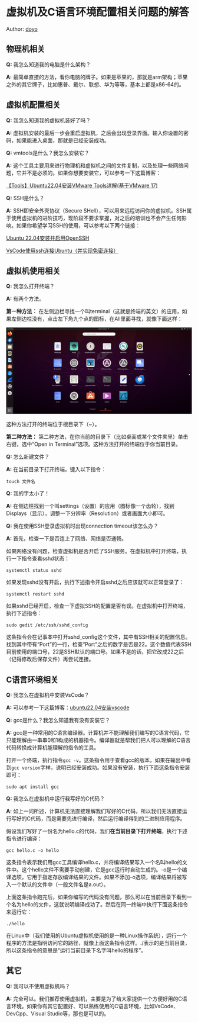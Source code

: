 # 虚拟机及C语言环境配置相关问题的解答

Author: [doyo](https://github.com/doyo2024)

## 物理机相关

**Q:** 我怎么知道我的电脑是什么架构？

**A:** 最简单直接的方法，看你电脑的牌子。如果是苹果的，那就是arm架构；苹果之外的其它牌子，比如惠普、戴尔、联想、华为等等，基本上都是x86-64的。

## 虚拟机配置相关

**Q:** 我怎么知道我的虚拟机装好了吗？

**A:** 虚拟机安装的最后一步会重启虚拟机，之后会出现登录界面。输入你设置的密码，如果能进入桌面，那就是已经安装成功。

**Q:** vmtools是什么？我怎么安装它？

**A:** 这个工具主要用来进行物理机和虚拟机之间的文件复制，以及处理一些网络问题，它并不是必须的。如果你想要安装它，可以参考一下这篇博客：

[【Tools】Ubuntu22.04安装VMware Tools详解(基于VMware 17)](https://blog.csdn.net/dengjin20104042056/article/details/131737193)

**Q:** SSH是什么？

**A:** SSH即安全外壳协议（Secure SHell），可以用来远程访问你的虚拟机。SSH属于使用虚拟机的进阶技巧，现阶段不要求掌握，对之后的培训也不会产生任何影响。如果你希望学习SSH的使用，可以参考以下两个链接：

[Ubuntu 22.04安装并启用OpenSSH](https://cn.linux-console.net/?p=14853)

[VsCode使用ssh连接Ubuntu（并实现免密连接）](https://blog.csdn.net/qq_47771099/article/details/134477508)


## 虚拟机使用相关

**Q:** 我怎么打开终端？

**A:** 有两个方法。

**第一种方法：** 在左侧边栏寻找一个叫terminal（这就是终端的英文）的应用，如果左侧边栏没有，点击左下角九个点的图标，在All里面寻找，就像下面这样：

![图片](image/q&a_1/terminal1.png)

这种方法打开的终端位于根目录下（~）。

**第二种方法：** 第二种方法，在你当前的目录下（比如桌面或某个文件夹里）单击右键，选中“Open in Terminal”选项。这种方法打开的终端位于你当前目录。

**Q:** 怎么新建文件？

**A:** 在当前目录下打开终端，键入以下指令：

```shell
touch 文件名
```

**Q:** 我的字太小了！

**A:** 在侧边栏找到一个叫settings（设置）的应用（图标像一个齿轮），找到Displays（显示），调整一下分辨率（Resolution）或者画面大小即可。

**Q:** 我在使用SSH登录虚拟机时出现connection timeout该怎么办？

**A:** 首先，检查一下是否连上了网络、网络是否通畅。

如果网络没有问题，检查虚拟机是否开启了SSH服务。在虚拟机中打开终端，执行一下指令查看sshd状态：

```shell
systemctl status sshd
```

如果发现sshd没有开启，执行下述指令开启sshd之后应该就可以正常登录了：

```shell
systemctl restart sshd
```

如果sshd已经开启，检查一下虚拟SSH的配置是否有误。在虚拟机中打开终端，执行下述指令：

```shell
sudo gedit /etc/ssh/sshd_config
```

这条指令会在记事本中打开sshd_config这个文件，其中有SSH相关的配置信息。找到其中带有“Port”的一行，检查“Port”之后的数字是否是22。这个数值代表SSH目前使用的端口号，22是SSH默认的端口号。如果不是的话，把它改成22之后（记得修改后保存文件）再尝试连接。

## C语言环境相关

**Q:** 我怎么在虚拟机中安装VsCode？

**A:** 可以参考一下这篇博客：[ubuntu22.04安装vscode](https://blog.csdn.net/iiloveChina/article/details/139294306)

**Q:** gcc是什么？我怎么知道我有没有安装它？

**A:** gcc是一种常用的C语言编译器。计算机并不能理解我们编写的C语言代码，它只能理解由一串串0和1构成的机器指令。编译器就是帮我们把人可以理解的C语言代码转换成计算机能理解的指令的工具。

打开一个终端，执行指令`gcc -v`。这条指令用于查看gcc的版本，如果在输出中看到`gcc version`字样，说明已经安装成功。如果没有安装，执行下面这条指令安装即可：

```shell
sudo apt install gcc
```

**Q:** 我怎么在虚拟机中运行我写好的C代码？

**A:** 如上一问所述，计算机无法直接理解我们写好的C代码，所以我们无法直接运行写好的C代码，而是需要先进行编译，然后运行编译得到的二进制应用程序。

假设我们写好了一份名为hello.c的代码，我们**在当前目录下打开终端**，执行下述指令进行编译：

```shell
gcc hello.c -o hello
```

这条指令表示我们用gcc工具编译hello.c，并将编译结果写入一个名叫hello的文件中。这个hello文件不需要手动创建，它是gcc运行时自动生成的。-o是一个编译选项，它用于指定存放编译结果的文件。如果不添加-o选项，编译结果将被写入一个默认的文件中（一般文件名是a.out）。

上面这条指令跑完后，如果你编写的代码没有问题，那么可以在当前目录下看到一个名为hello的文件，这就说明编译成功了。然后在同一终端中执行下面这条指令来运行它：

```shell
./hello
```

在Linux中（我们使用的Ubuntu虚拟机使用的是一种Linux操作系统），运行一个程序的方法是指明访问它的路径，就像上面这条指令这样。./表示的是当前目录，所以这条指令的意思是“运行当前目录下名字叫hello的程序”。

## 其它

**Q:** 我可以不使用虚拟机吗？

**A:** 完全可以。我们推荐使用虚拟机，主要是为了给大家提供一个方便好用的C语言环境。如果你有其它配置好、可以熟练使用的C语言环境，比如VsCode、DevCpp、Visual Studio等，那也是可以的。
